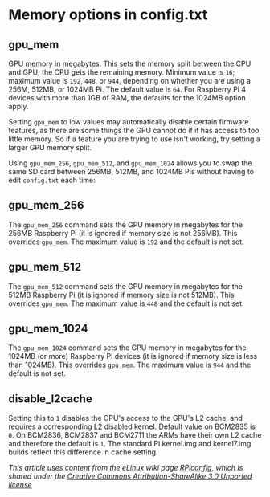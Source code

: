 # Memory options in config.txt

## gpu_mem

GPU memory in megabytes. This sets the memory split between the CPU and GPU; the CPU gets the remaining memory. Minimum value is `16`; maximum value is `192`, `448`, or `944`, depending on whether you are using a 256M, 512MB, or 1024MB Pi. The default value is `64`. For Raspberry Pi 4 devices with more than 1GB of RAM, the defaults for the 1024MB option apply.

Setting `gpu_mem` to low values may automatically disable certain firmware features, as there are some things the GPU cannot do if it has access to too little memory. So if a feature you are trying to use isn't working, try setting a larger GPU memory split.

Using `gpu_mem_256`, `gpu_mem_512`, and `gpu_mem_1024` allows you to swap the same SD card between 256MB, 512MB, and 1024MB Pis without having to edit `config.txt` each time:

## gpu_mem_256

The `gpu_mem_256` command sets the GPU memory in megabytes for the 256MB Raspberry Pi (it is ignored if memory size is not 256MB). This overrides `gpu_mem`. The maximum value is `192` and the default is not set.

## gpu_mem_512

The `gpu_mem_512` command sets the GPU memory in megabytes for the 512MB Raspberry Pi (it is ignored if memory size is not 512MB). This overrides `gpu_mem`. The maximum value is `448` and the default is not set.

## gpu_mem_1024

The `gpu_mem_1024` command sets the GPU memory in megabytes for the 1024MB (or more) Raspberry Pi devices (it is ignored if memory size is less than 1024MB). This overrides `gpu_mem`. The maximum value is `944` and the default is not set.

## disable_l2cache

Setting this to `1` disables the CPU's access to the GPU's L2 cache, and requires a corresponding L2 disabled kernel. Default value on BCM2835 is `0`. On BCM2836, BCM2837 and BCM2711 the ARMs have their own L2 cache and therefore the default is `1`.
The standard Pi kernel.img and kernel7.img builds reflect this difference in cache setting.

*This article uses content from the eLinux wiki page [RPiconfig](http://elinux.org/RPiconfig), which is shared under the [Creative Commons Attribution-ShareAlike 3.0 Unported license](http://creativecommons.org/licenses/by-sa/3.0/)*
